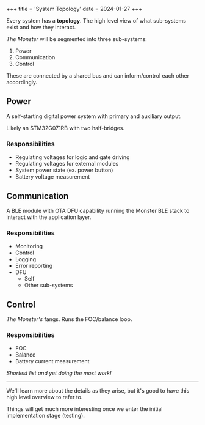 +++
title = 'System Topology'
date = 2024-01-27
+++

Every system has a **topology**. The high level view of what sub-systems exist and how they interact.

*The Monster* will be segmented into three sub-systems:
1. Power
2. Communication
3. Control

These are connected by a shared bus and can inform/control each other accordingly.

## Power

A self-starting digital power system with primary and auxiliary output.

Likely an STM32G071RB with two half-bridges.

### Responsibilities
- Regulating voltages for logic and gate driving
- Regulating voltages for external modules
- System power state (ex. power button)
- Battery voltage measurement

## Communication

A BLE module with OTA DFU capability running the Monster BLE stack to interact with the application layer.

### Responsibilities
- Monitoring
- Control
- Logging
- Error reporting
- DFU
  - Self
  - Other sub-systems

## Control

*The Monster's* fangs. Runs the FOC/balance loop.

### Responsibilities
- FOC
- Balance
- Battery current measurement

*Shortest list and yet doing the most work!*

---

We'll learn more about the details as they arise, but it's good to have this high level overview to refer to.

Things will get much more interesting once we enter the initial implementation stage (testing).